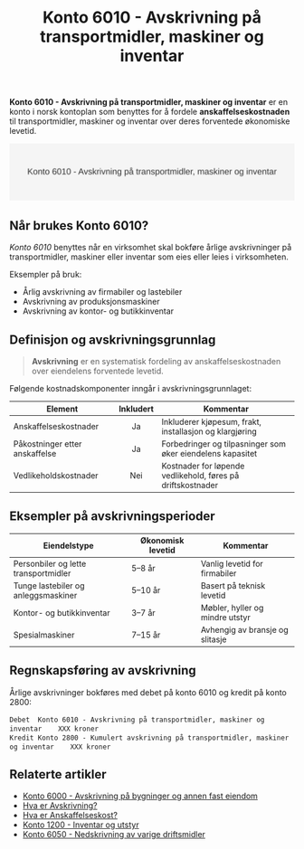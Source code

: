 ﻿---
title: "Konto 6010 - Avskrivning på transportmidler, maskiner og inventar"
seoTitle: "6010"
description: '**Konto 6010 - Avskrivning på transportmidler, maskiner og inventar** er en konto i norsk kontoplan som benyttes for å fordele **anskaffelseskostnaden** til t...'
---

**Konto 6010 - Avskrivning på transportmidler, maskiner og inventar** er en konto i norsk kontoplan som benyttes for å fordele **anskaffelseskostnaden** til transportmidler, maskiner og inventar over deres forventede økonomiske levetid.

![Illustrasjon av konto 6010 - Avskrivning på transportmidler, maskiner og inventar](6010-avskrivning-pa-transportmidler-mask-og-invent-image.svg)

## Når brukes Konto 6010?

*Konto 6010* benyttes når en virksomhet skal bokføre årlige avskrivninger på transportmidler, maskiner eller inventar som eies eller leies i virksomheten.

Eksempler på bruk:

* Årlig avskrivning av firmabiler og lastebiler
* Avskrivning av produksjonsmaskiner
* Avskrivning av kontor- og butikkinventar

## Definisjon og avskrivningsgrunnlag

> **Avskrivning** er en systematisk fordeling av anskaffelseskostnaden over eiendelens forventede levetid.

Følgende kostnadskomponenter inngår i avskrivningsgrunnlaget:

| Element                        | Inkludert | Kommentar                                                    |
|--------------------------------|:---------:|--------------------------------------------------------------|
| Anskaffelseskostnader          | Ja        | Inkluderer kjøpesum, frakt, installasjon og klargjøring     |
| Påkostninger etter anskaffelse | Ja        | Forbedringer og tilpasninger som øker eiendelens kapasitet  |
| Vedlikeholdskostnader          | Nei       | Kostnader for løpende vedlikehold, føres på driftskostnader |

## Eksempler på avskrivningsperioder

| Eiendelstype                            | Økonomisk levetid | Kommentar                           |
|-----------------------------------------|-------------------|-------------------------------------|
| Personbiler og lette transportmidler    | 5–8 år            | Vanlig levetid for firmabiler       |
| Tunge lastebiler og anleggsmaskiner     | 5–10 år           | Basert på teknisk levetid           |
| Kontor- og butikkinventar               | 3–7 år            | Møbler, hyller og mindre utstyr     |
| Spesialmaskiner                         | 7–15 år           | Avhengig av bransje og slitasje     |

## Regnskapsføring av avskrivning

Årlige avskrivninger bokføres med debet på konto 6010 og kredit på konto 2800:

```text
Debet  Konto 6010 - Avskrivning på transportmidler, maskiner og inventar    XXX kroner
Kredit Konto 2800 - Kumulert avskrivning på transportmidler, maskiner og inventar    XXX kroner
```

## Relaterte artikler

* [Konto 6000 - Avskrivning på bygninger og annen fast eiendom](/blogs/kontoplan/6000-avskrivning-pa-bygninger-og-annen-fast-eiendom "Konto 6000 - Avskrivning på bygninger og annen fast eiendom")
* [Hva er Avskrivning?](/blogs/regnskap/hva-er-avskrivning "Hva er Avskrivning i Regnskap? Metoder, Beregning og Praktiske Eksempler")
* [Hva er Anskaffelseskost?](/blogs/regnskap/hva-er-anskaffelseskost "Hva er Anskaffelseskost? Komplett Guide til Beregning og Regnskapsføring")
* [Konto 1200 - Inventar og utstyr](/blogs/kontoplan/1200-inventar-og-utstyr "Konto 1200 - Inventar og utstyr")
* [Konto 6050 - Nedskrivning av varige driftsmidler](/blogs/kontoplan/6050-nedskrivning-av-varige-driftsmidler "Konto 6050 - Nedskrivning av varige driftsmidler")






